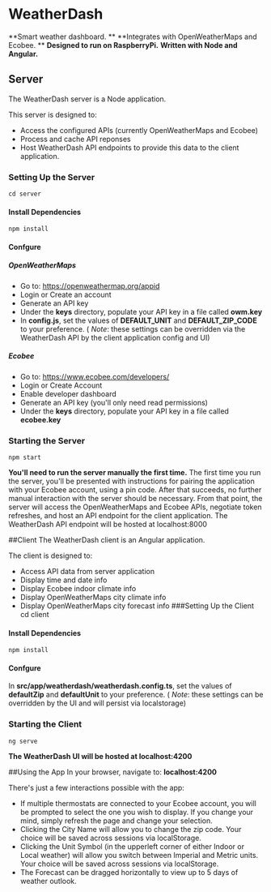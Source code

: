 # WeatherDash
**Smart weather dashboard. **
**Integrates with OpenWeatherMaps and Ecobee. **
**Designed to run on RaspberryPi.**
**Written with Node and Angular.**
 
 
## Server
The WeatherDash server is a Node application.

This server is designed to:

- Access the configured APIs (currently OpenWeatherMaps and Ecobee)
- Process and cache API reponses
- Host WeatherDash API endpoints to provide this data to the client application.
### Setting Up the Server
	cd server
#### Install Dependencies
	npm install
#### Confgure
##### OpenWeatherMaps
- Go to: https://openweathermap.org/appid
- Login or Create an account
- Generate an API key
- Under the **keys** directory, populate your API key in a file called **owm.key**
- In **config.js**, set the values of **DEFAULT_UNIT** and **DEFAULT_ZIP_CODE** to your preference. 
( *Note*: these settings can be overridden via the WeatherDash API by the client application config and UI)
##### Ecobee
- Go to: https://www.ecobee.com/developers/
- Login or Create Account
- Enable developer dashboard
- Generate an API key (you'll only need read permissions)
- Under the **keys** directory, populate your API key in a file called **ecobee.key**
### Starting the Server
	npm start
**You'll need to run the server manually the first time.**
The first time you run the server, you'll be presented with instructions for pairing the application with your Ecobee account, using a pin code.
After that succeeds, no further manual interaction with the server should be necessary.
From that point, the server will access the OpenWeatherMaps and Ecobee APIs, negotiate token refreshes, and host an API endpoint for the client application.
The WeatherDash API endpoint will be hosted at localhost:8000


##Client
The WeatherDash client is an Angular application.

The client is designed to:

- Access API data from server application
- Display time and date info
- Display Ecobee indoor climate info
- Display OpenWeatherMaps city climate info
- Display OpenWeatherMaps city forecast info
###Setting Up the Client
	cd client
#### Install Dependencies
	npm install
#### Confgure
 In **src/app/weatherdash/weatherdash.config.ts**, set the values of **defaultZip** and **defaultUnit** to your preference. 
 ( *Note*: these settings can be overridden by the UI and will persist via localstorage)
### Starting the Client
	ng serve
**The WeatherDash UI will be hosted at localhost:4200**


##Using the App
In your browser, navigate to: **localhost:4200**

There's just a few interactions possible with the app:

- If multiple thermostats are connected to your Ecobee account, you will be prompted to select the one you wish to display.  If you change your mind, simply refresh the page and change your selection.
- Clicking the City Name will allow you to change the zip code.  Your choice will be saved across sessions via localStorage.
- Clicking the Unit Symbol (in the upperleft corner of either Indoor or Local weather) will allow you switch between Imperial and Metric units.  Your choice will be saved across sessions via localStorage.
- The Forecast can be dragged horizontally to view up to 5 days of weather outlook.